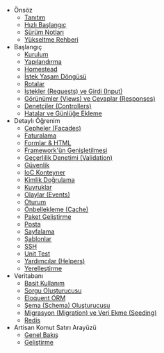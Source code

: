 - Önsöz
    - [Tanıtım](/docs/introduction)
    - [Hızlı Başlangıç](/docs/quick)
    - [Sürüm Notları](/docs/releases)
    - [Yükseltme Rehberi](/docs/upgrade)
- Başlangıç
    - [Kurulum](/docs/installation)
    - [Yapılandırma](/docs/configuration)
    - [Homestead](/docs/homestead)
    - [İstek Yaşam Döngüsü](/docs/lifecycle)
    - [Rotalar](/docs/routing)
    - [İstekler (Requests) ve Girdi (Input)](/docs/requests)
    - [Görünümler (Views) ve Cevaplar (Responses)](/docs/responses)
    - [Denetçiler (Controllers)](/docs/controllers)
    - [Hatalar ve Günlüğe Ekleme](/docs/errors)
- Detaylı Öğrenim
    - [Cepheler (Facades)](/docs/facades)
    - [Faturalama](/docs/billing)
    - [Formlar & HTML](/docs/html)
    - [Framework'ün Genişletilmesi](/docs/extending)
    - [Geçerlilik Denetimi (Validation)](/docs/validation)
    - [Güvenlik](/docs/security)
    - [IoC Konteyner](/docs/ioc)
    - [Kimlik Doğrulama](/docs/security)
    - [Kuyruklar](/docs/queues)
    - [Olaylar (Events)](/docs/events)
    - [Oturum](/docs/session)
    - [Önbellekleme (Cache)](/docs/cache)
    - [Paket Geliştirme](/docs/packages)
    - [Posta](/docs/mail)
    - [Sayfalama](/docs/pagination)
    - [Şablonlar](/docs/templates)
    - [SSH](/docs/ssh)
    - [Unit Test](/docs/testing)
    - [Yardımcılar (Helpers)](/docs/helpers)
    - [Yerelleştirme](/docs/localization)
- Veritabanı
    - [Basit Kullanım](/docs/database)
    - [Sorgu Oluşturucusu](/docs/queries)
    - [Eloquent ORM](/docs/eloquent)
    - [Şema (Schema) Oluşturucusu](/docs/schema)
    - [Migrasyon (Migration) ve Veri Ekme (Seeding)](/docs/migrations)
    - [Redis](/docs/redis)
- Artisan Komut Satırı Arayüzü
    - [Genel Bakış](/docs/artisan)
    - [Geliştirme](/docs/commands)
